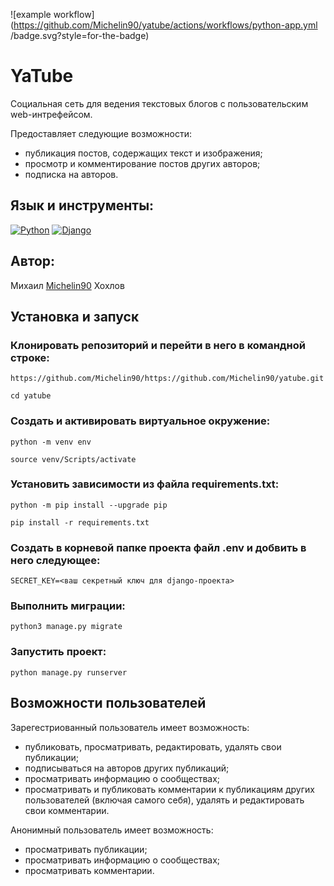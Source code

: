 ![example workflow](https://github.com/Michelin90/yatube/actions/workflows/python-app.yml
/badge.svg?style=for-the-badge)
# YaTube
Cоциальная сеть для ведения текстовых блогов с пользовательским web-интрефейсом.

Предоставляет следующие возможности:
- публикация постов, содержащих текст и изображения;
- просмотр и комментирование постов других авторов;
- подписка на авторов.

## Язык и инструменты:
[![Python](https://img.shields.io/badge/Python-3.9-blue?style=for-the-badge&logo=python)](https://www.python.org/)
[![Django](https://img.shields.io/badge/Django-2.2-blue?style=for-the-badge&logo=django)](https://www.djangoproject.com/)

## Автор:
Михаил [Michelin90](https://github.com/Michelin90) Хохлов

## Установка и запуск
### Клонировать репозиторий и перейти в него в командной строке:
```
https://github.com/Michelin90/https://github.com/Michelin90/yatube.git
```
```
cd yatube
```
### Cоздать и активировать виртуальное окружение:
```
python -m venv env
```
```
source venv/Scripts/activate
```
### Установить зависимости из файла requirements.txt:
```
python -m pip install --upgrade pip
```
```
pip install -r requirements.txt
```
### Создать в корневой папке проекта файл .env и добвить в него следующее:
```
SECRET_KEY=<ваш секретный ключ для django-проекта>
```
### Выполнить миграции:
```
python3 manage.py migrate
```
### Запустить проект:
```
python manage.py runserver
```

## Возможности пользователей

Зарегестриованный пользователь имеет возможность:
- публиковать, просматривать, редактировать, удалять свои публикации;
- подписываться на авторов других публикаций;
- просматривать информацию о сообществах;
- просматривать и публиковать комментарии к публикациям других пользователей (включая самого себя), удалять и редактировать свои комментарии.

Анонимный пользователь имеет возможность:
- просматривать публикации;
- просматривать информацию о сообществах;
- просматривать комментарии.
